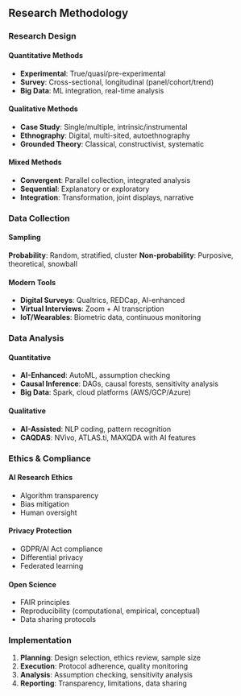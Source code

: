 ## Research Methodology

### Research Design
#### Quantitative Methods
- **Experimental**: True/quasi/pre-experimental
- **Survey**: Cross-sectional, longitudinal (panel/cohort/trend)
- **Big Data**: ML integration, real-time analysis

#### Qualitative Methods
- **Case Study**: Single/multiple, intrinsic/instrumental
- **Ethnography**: Digital, multi-sited, autoethnography
- **Grounded Theory**: Classical, constructivist, systematic

#### Mixed Methods
- **Convergent**: Parallel collection, integrated analysis
- **Sequential**: Explanatory or exploratory
- **Integration**: Transformation, joint displays, narrative

### Data Collection

#### Sampling
**Probability**: Random, stratified, cluster
**Non-probability**: Purposive, theoretical, snowball

#### Modern Tools
- **Digital Surveys**: Qualtrics, REDCap, AI-enhanced
- **Virtual Interviews**: Zoom + AI transcription
- **IoT/Wearables**: Biometric data, continuous monitoring

### Data Analysis

#### Quantitative
- **AI-Enhanced**: AutoML, assumption checking
- **Causal Inference**: DAGs, causal forests, sensitivity analysis
- **Big Data**: Spark, cloud platforms (AWS/GCP/Azure)

#### Qualitative
- **AI-Assisted**: NLP coding, pattern recognition
- **CAQDAS**: NVivo, ATLAS.ti, MAXQDA with AI features

### Ethics & Compliance

#### AI Research Ethics
- Algorithm transparency
- Bias mitigation
- Human oversight

#### Privacy Protection
- GDPR/AI Act compliance
- Differential privacy
- Federated learning

#### Open Science
- FAIR principles
- Reproducibility (computational, empirical, conceptual)
- Data sharing protocols

### Implementation
1. **Planning**: Design selection, ethics review, sample size
2. **Execution**: Protocol adherence, quality monitoring
3. **Analysis**: Assumption checking, sensitivity analysis
4. **Reporting**: Transparency, limitations, data sharing